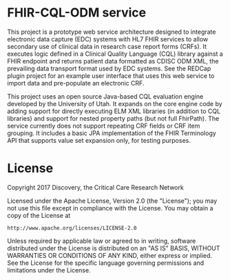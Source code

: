 # FHIR-CQL-ODM service

This project is a prototype web service architecture designed to integrate electronic data capture (EDC) systems with HL7 FHIR services to allow secondary use of clinical data in research case report forms (CRFs). It executes logic defined in a Clinical Quality Language (CQL) library against a FHIR endpoint and returns patient data formatted as CDISC ODM XML, the prevailing data transport format used by EDC systems. See the REDCap plugin project for an example user interface that uses this web service to import data and pre-populate an electronic CRF.

This project uses an open source Java-based CQL evaluation engine developed by the University of Utah. It expands on the core engine code by adding support for directly executing ELM XML libraries (in addition to CQL libraries) and support for nested property paths (but not full FhirPath). The service currently does not support repeating CRF fields or CRF item grouping. It includes a basic JPA implementation of the FHIR Terminology API that supports value set expansion only, for testing purposes.


# License

Copyright 2017 Discovery, the Critical Care Research Network

Licensed under the Apache License, Version 2.0 (the "License");
you may not use this file except in compliance with the License.
You may obtain a copy of the License at

    http://www.apache.org/licenses/LICENSE-2.0

Unless required by applicable law or agreed to in writing, software
distributed under the License is distributed on an "AS IS" BASIS,
WITHOUT WARRANTIES OR CONDITIONS OF ANY KIND, either express or implied.
See the License for the specific language governing permissions and
limitations under the License.